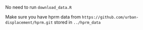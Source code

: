 No need to run `download_data.R`

Make sure you have hprm data from `https://github.com/urban-displacement/hprm.git` stored in `../hprm_data`
